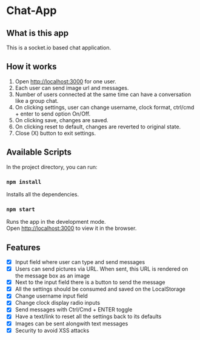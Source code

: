 # Chat-App

## What is this app

This is a socket.io based chat application.

## How it works

1. Open [http://localhost:3000](http://localhost:3000) for one user.
2. Each user can send image url and messages.
3. Number of users connected at the same time can have a conversation like a group chat.
4. On clicking settings, user can change username, clock format, ctrl/cmd + enter to send option On/Off.
5. On clicking save, changes are saved.
6. On clicking reset to default, changes are reverted to original state.
7. Close (X) button to exit settings.

## Available Scripts

In the project directory, you can run:

### `npm install`

Installs all the dependencies.

### `npm start`

Runs the app in the development mode.<br />
Open [http://localhost:3000](http://localhost:3000) to view it in the browser.

## Features

- [x] Input field where user can type and send messages
- [x] Users can send pictures via URL. When sent, this URL is rendered on the
      message box as an image
- [x] Next to the input field there is a button to send the message
- [x] All the settings should be consumed and saved on the LocalStorage
- [x] Change username input field
- [x] Change clock display radio inputs
- [x] Send messages with Ctrl/Cmd + ENTER toggle
- [x] Have a text/link to reset all the settings back to its defaults
- [x] Images can be sent alongwith text messages
- [x] Security to avoid XSS attacks
